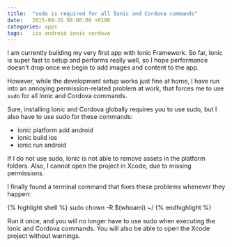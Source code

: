 ```yaml
---
title:  "sudo is required for all Ionic and Cordova commands"
date:   2015-08-26 08:00:00 +0100
categories: apps
tags: 	ios android ionic cordova
---
```



I am currently building my very first app with Ionic Framework. So far, Ionic is
super fast to setup and performs really well, so I hope performance doesn't drop
once we begin to add images and content to the app.

However, while the development setup works just fine at home, I have run into an
annoying permission-related problem at work, that forces me to use `sudo` for all
Ionic and Cordova commands.

Sure, installing Ionic and Cordova globally requires you to use sudo, but I also
have to use sudo for these commands:

* ionic platform add android
* ionic build ios
* ionic run android

If I do not use sudo, Ionic is not able to remove assets in the platform folders.
Also, I cannot open the project in Xcode, due to missing permissions.

I finally found a terminal command that fixes these problems whenever they happen:

{% highlight shell %}
sudo chown -R $(whoami) ~/<path to your project folder>
{% endhighlight %}

Run it once, and you will no longer have to use sudo when executing the Ionic and
Cordova commands. You will also be able to open the Xcode project without warnings.